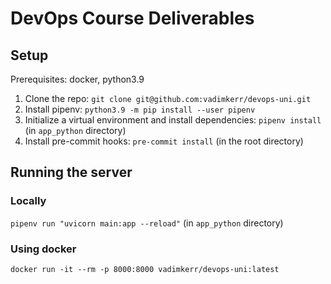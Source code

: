 # DevOps Course Deliverables

## Setup

Prerequisites: docker, python3.9

1. Clone the repo: `git clone git@github.com:vadimkerr/devops-uni.git`
1. Install pipenv: `python3.9 -m pip install --user pipenv`
1. Initialize a virtual environment and install dependencies: `pipenv install` (in `app_python` directory)
1. Install pre-commit hooks: `pre-commit install` (in the root directory)

## Running the server

### Locally

`pipenv run "uvicorn main:app --reload"` (in `app_python` directory)

### Using docker

`docker run -it --rm -p 8000:8000 vadimkerr/devops-uni:latest`
